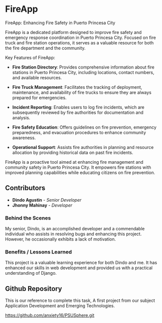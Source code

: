 FireApp
=========

FireApp: Enhancing Fire Safety in Puerto Princesa City

FireApp is a dedicated platform designed to improve fire safety and emergency response coordination in Puerto Princesa City. Focused on fire truck and fire station operations, it serves as a valuable resource for both the fire department and the community.

Key Features of FireApp:
- **Fire Station Directory**: Provides comprehensive information about fire stations in Puerto Princesa City, including locations, contact numbers, and available resources.

- **Fire Truck Management**: Facilitates the tracking of deployment, maintenance, and availability of fire trucks to ensure they are always prepared for emergencies.

- **Incident Reporting**: Enables users to log fire incidents, which are subsequently reviewed by fire authorities for documentation and analysis.

- **Fire Safety Education**: Offers guidelines on fire prevention, emergency preparedness, and evacuation procedures to enhance community awareness.

- **Operational Support**: Assists fire authorities in planning and resource allocation by providing historical data on past fire incidents.

FireApp is a proactive tool aimed at enhancing fire management and community safety in Puerto Princesa City. It empowers fire stations with improved planning capabilities while educating citizens on fire prevention.

Contributors
------------

- **Dindo Agustin** - *Senior Developer*
- **Jhonny Mahinay** - *Developer*

### Behind the Scenes
My senior, Dindo, is an accomplished developer and a commendable individual who assists in resolving bugs and enhancing this project. However, he occasionally exhibits a lack of motivation. 

### Benefits / Lessons Learned
This project is a valuable learning experience for both Dindo and me. It has enhanced our skills in web development and provided us with a practical understanding of Django.

Github Repository
------------------
This is our reference to complete this task, A first project from our subject Application Development and Emerging Technologies.

https://github.com/anxiety16/PSUSphere.git


